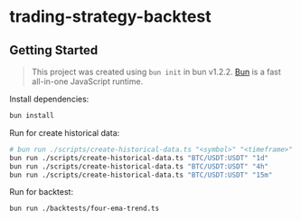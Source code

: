 # trading-strategy-backtest

## Getting Started

> This project was created using `bun init` in bun v1.2.2. [Bun](https://bun.sh) is a fast all-in-one JavaScript runtime.

Install dependencies:

```bash
bun install
```

Run for create historical data:

```bash
# bun run ./scripts/create-historical-data.ts "<symbol>" "<timeframe>"
bun run ./scripts/create-historical-data.ts "BTC/USDT:USDT" "1d"
bun run ./scripts/create-historical-data.ts "BTC/USDT:USDT" "4h"
bun run ./scripts/create-historical-data.ts "BTC/USDT:USDT" "15m"
```

Run for backtest:

```bash
bun run ./backtests/four-ema-trend.ts
```
